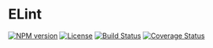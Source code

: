 # ELint

[![NPM version][npm-image]][npm-url] [![License][license-image]][license-url] [![Build Status][travis-image]][travis-url] [![Coverage Status][coveralls-image]][coveralls-url]


[npm-image]: https://img.shields.io/npm/v/elint.svg?style=flat-square
[npm-url]: https://www.npmjs.com/package/elint
[license-image]: https://img.shields.io/github/license/keenwon/eazydict.svg?style=flat-square
[license-url]: https://github.com/keenwon/eazydict/blob/master/LICENSE
[travis-image]: https://img.shields.io/travis/keenwon/elint.svg?style=flat-square
[travis-url]: https://travis-ci.org/keenwon/elint
[coveralls-image]: https://img.shields.io/coveralls/keenwon/elint.svg?style=flat-square
[coveralls-url]: https://coveralls.io/github/keenwon/elint?branch=master
